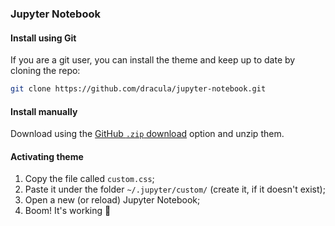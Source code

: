 ### Jupyter Notebook

#### Install using Git

If you are a git user, you can install the theme and keep up to date by cloning the repo:

```bash
git clone https://github.com/dracula/jupyter-notebook.git
```

#### Install manually

Download using the [GitHub `.zip` download](https://github.com/dracula/jupyter-notebook/archive/master.zip) option and unzip them.

#### Activating theme

1. Copy the file called `custom.css`;
2. Paste it under the folder `~/.jupyter/custom/` (create it, if it doesn't exist);
3. Open a new (or reload) Jupyter Notebook;
4. Boom! It's working 🦇
